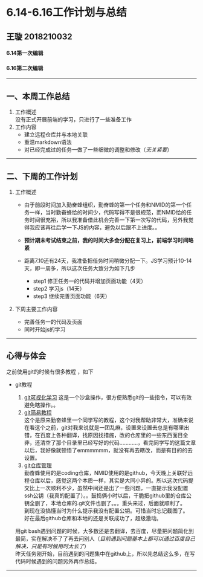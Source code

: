 # 6.14-6.16工作计划与总结
## 王璇 2018210032
#### 6.14第一次编辑  
#### 6.16第二次编辑
---
## 一、本周工作总结
1. 工作概述  
没有正式开展前端的学习，只进行了一些准备工作
2. 工作内容
   + 建立远程仓库并与本地关联
   + 重温markdown语法
   + 对已经完成过的任务一做了一些细微的调整和修改（*无关紧要*）

---

## 二、下周的工作计划
1. 工作概述  
   + 由于前段时间加入勤奋蜂组织，勤奋蜂的第一个任务和NMID的第一个任务一样，当时勤奋蜂给的时间少，代码写得不是很规范，而NMID给的任务时间很充裕，所以我准备借此机会完善一下第一次写的代码，另外我觉得我应该再往后学一下JS的内容，避免以后跟不上进度。。
   
   + **预计期末考试结束之前，我的时间大多会分配在复习上，前端学习时间略紧**

   + 距离7.10还有24天，我准备把任务时间稍微分配一下。JS学习预计10-14   天，即一周多，所以这次任务大致分为如下几步
        + step1 修正任务一的代码并增加页面功能（4天）
        + step2 学习js（14天）
        + step3 继续完善页面功能（6天）

2. 下周主要工作内容
   + 完善任务一的代码及页面
   + 同时开始js的学习
---
## 心得与体会
之前使用git的时候有很多教程 ，如下
+ git教程  
    1. [git可视化学习](https://learngitbranching.js.org/)
    这是一个沙盒操作，很方便熟悉git的一些指令，可以有效避免瞎操作。。
    1. [git简易教程](https://www.yuque.com/docs/share/205414c4-e4b7-449b-b63a-603763d42a02)  
    这个是原来勤奋蜂里一个同学写的教程，这个对我帮助非常大，准确来说在看这个之前，git对我来说就是一团乱麻，设置来设置去总是有哪里出错，在百度上各种翻译，找原因找措施，改的仓库里的一些东西面目全非，还清空了那个目录里已经写好的代码…………，看完同学写的这篇文章以后，我好像就顿悟了emmmmmm，就没有再去瞎改，而是有目的的去设置。
    1. [git仓库管理](https://e.coding.net/help/git/repository/?_ga=2.94096990.2141893495.1557811961-343169451.1557811961#i-4)  
    勤奋蜂使用的是coding仓库，NMID使用的是github，今天晚上关联好远程仓库以后，感觉这两个本质一样，其实是大同小异的。所以这次代码提交比上一次顺利不少，虽然中间还是出了一些问题，一直提示我没配置ssh公钥（我真的配置了）。。鼓捣俩小时以后，干脆把github里的仓库公钥全删了，本地仓库的.git文件也删了。。。重头来过，后面就顺利了。  
    到现在没搞懂当时为什么提示我没有配置公钥。可惜当时忘记截图了。  
    好在最后github仓库和本地的还是关联成功了，超级激动。  

    用git bash遇到问题的时候，大多数还是去翻译，去百度，尽量把问题简化到最简，实在解决不了了再去问别人（*目前遇到问题基本上都可以通过百度自己解决，只是有时候用时太长了*）  
    昨天任务刚开始，目前遇到的问题集中在github上，所以先总结这么多，在写代码时候遇到的问题另外再作总结。
---

